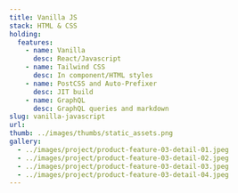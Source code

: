 ```yaml
---
title: Vanilla JS
stack: HTML & CSS
holding:
  features:
    - name: Vanilla
      desc: React/Javascript
    - name: Tailwind CSS
      desc: In component/HTML styles
    - name: PostCSS and Auto-Prefixer
      desc: JIT build
    - name: GraphQL
      desc: GraphQL queries and markdown
slug: vanilla-javascript
url:
thumb: ../images/thumbs/static_assets.png
gallery: 
  - ../images/project/product-feature-03-detail-01.jpeg
  - ../images/project/product-feature-03-detail-02.jpeg
  - ../images/project/product-feature-03-detail-03.jpeg
  - ../images/project/product-feature-03-detail-04.jpeg
---
```


